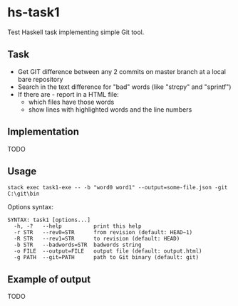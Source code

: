 # hs-task1

Test Haskell task implementing simple Git tool.

## Task

- Get GIT difference between any 2 commits on master branch at a local bare
  repository
- Search in the text difference for "bad" words (like "strcpy" and "sprintf")
- If there are - report in a HTML file:
  - which files have those words
  - show lines with highlighted words and the line numbers

## Implementation

TODO

## Usage

```
stack exec task1-exe -- -b "word0 word1" --output=some-file.json -git C:\git\bin
```
Options syntax:

```
SYNTAX: task1 [options...]
  -h, -?   --help          print this help
  -r STR   --rev0=STR      from revision (default: HEAD~1)
  -R STR   --rev1=STR      to revision (default: HEAD)
  -b STR   --badwords=STR  badwords string
  -o FILE  --output=FILE   output file (default: output.html)
  -g PATH  --git=PATH      path to Git binary (default: git)
```

## Example of output

TODO
